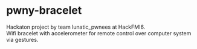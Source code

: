 # pwny-bracelet
Hackaton project by team lunatic_pwnees at HackFMI6.    
Wifi bracelet with accelerometer for remote control over computer system via gestures.
